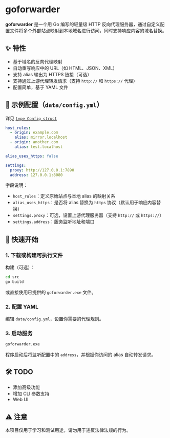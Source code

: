 # goforwarder

**goforwarder** 是一个用 Go 编写的轻量级 HTTP 反向代理服务器，通过自定义配置文件将多个外部站点映射到本地域名进行访问，同时支持响应内容的域名替换。

## ✨ 特性

* 基于域名的反向代理映射
* 自动重写响应中的 URL（如 HTML、JSON、XML）
* 支持 alias 输出为 HTTPS 链接（可选）
* 支持通过上游代理转发请求（支持 `http://` 和 `https://` 代理）
* 配置简单，基于 YAML 文件

## 📁 示例配置（`data/config.yml`）

详见 [`type Config struct`](src/main.go#L17)

```yaml
host_rules:
  - origin: example.com
    alias: mirror.localhost
  - origin: another.com
    alias: test.localhost

alias_uses_https: false

settings:
  proxy: http://127.0.0.1:7890
  address: 127.0.0.1:8080
```

字段说明：

* `host_rules`：定义原始站点与本地 alias 的映射关系
* `alias_uses_https`：是否将 alias 替换为 `https` 协议（默认用于响应内容替换）
* `settings.proxy`：可选，设置上游代理服务器（支持 `http://` 或 `https://`）
* `settings.address`：服务监听地址和端口

## 🚀 快速开始

### 1. 下载或构建可执行文件

构建（可选）：

```bash
cd src
go build
```

或直接使用已提供的 `goforwarder.exe` 文件。

### 2. 配置 YAML

编辑 `data/config.yml`，设置你需要的代理规则。

### 3. 启动服务

```bash
goforwarder.exe
```

程序启动后将监听配置中的 `address`，并根据你访问的 alias 自动转发请求。

## 🛠️ TODO

* 添加高级功能
* 增加 CLI 参数支持
* Web UI

## ⚠️ 注意

 本项目仅用于学习和测试用途，请勿用于违反法律法规的行为。
